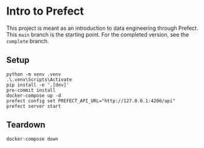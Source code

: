 # Intro to Prefect

This project is meant as an introduction to data engineering through Prefect.
This `main` branch is the starting point. For the completed version, see
the `complete` branch.

## Setup

```shell
python -m venv .venv
.\.venv\Scripts\Activate
pip install -e '.[dev]'
pre-commit install
docker-compose up -d
prefect config set PREFECT_API_URL="http://127.0.0.1:4200/api"
prefect server start
```

## Teardown

```shell
docker-compose down
```
